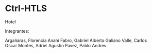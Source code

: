 # Ctrl-HTLS

Hotel

Integrantes:

Argañaras, Florencia Anahí
Fabro, Gabriel Alberto
Galiano Valle, Carlos Oscar
Montes, Adriel Agustin
Pavez, Pablo Andres